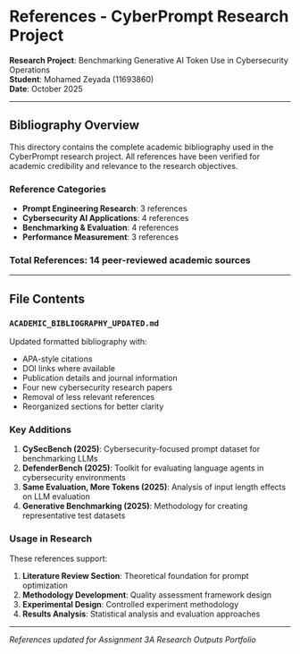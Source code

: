 # References - CyberPrompt Research Project

**Research Project**: Benchmarking Generative AI Token Use in Cybersecurity Operations  
**Student**: Mohamed Zeyada (11693860)  
**Date**: October 2025

---

## Bibliography Overview

This directory contains the complete academic bibliography used in the CyberPrompt research project. All references have been verified for academic credibility and relevance to the research objectives.

### Reference Categories
- **Prompt Engineering Research**: 3 references
- **Cybersecurity AI Applications**: 4 references  
- **Benchmarking & Evaluation**: 4 references
- **Performance Measurement**: 3 references

### Total References: 14 peer-reviewed academic sources

---

## File Contents

### `ACADEMIC_BIBLIOGRAPHY_UPDATED.md`
Updated formatted bibliography with:
- APA-style citations
- DOI links where available
- Publication details and journal information
- Four new cybersecurity research papers
- Removal of less relevant references
- Reorganized sections for better clarity

### Key Additions
1. **CySecBench (2025)**: Cybersecurity-focused prompt dataset for benchmarking LLMs
2. **DefenderBench (2025)**: Toolkit for evaluating language agents in cybersecurity environments
3. **Same Evaluation, More Tokens (2025)**: Analysis of input length effects on LLM evaluation
4. **Generative Benchmarking (2025)**: Methodology for creating representative test datasets

### Usage in Research
These references support:
1. **Literature Review Section**: Theoretical foundation for prompt optimization
2. **Methodology Development**: Quality assessment framework design
3. **Experimental Design**: Controlled experiment methodology
4. **Results Analysis**: Statistical analysis and evaluation approaches

---

*References updated for Assignment 3A Research Outputs Portfolio*
